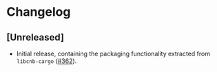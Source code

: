 # Changelog

## [Unreleased]

- Initial release, containing the packaging functionality extracted from `libcnb-cargo` ([#362](https://github.com/Malax/libcnb.rs/pull/362)).
